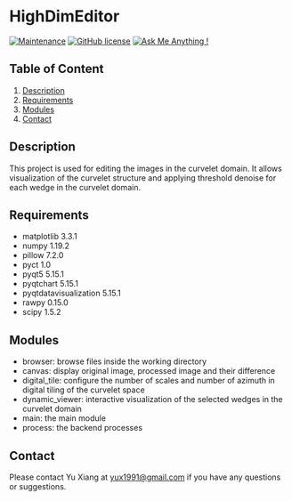 # HighDimEditor
[![Maintenance](https://img.shields.io/badge/Maintained%3F-yes-green.svg)](https://GitHub.com/yux1991/HighDimEditor/graphs/commit-activity) [![GitHub license](https://img.shields.io/github/license/yux1991/HighDimEditor.svg)](https://github.com/yux1991/PyRHEED/blob/master/LICENSE) [![Ask Me Anything !](https://img.shields.io/badge/Ask%20me-anything-1abc9c.svg)](mailto:yux1991@gmail.com)

## Table of Content
1. [Description](README.md#Description)
2. [Requirements](README.md#Requirements)
3. [Modules](README.md#Structure)
4. [Contact](README.md#Contact)

## Description
This project is used for editing the images in the curvelet domain. It allows visualization of the curvelet structure and applying threshold denoise for each wedge in the curvelet domain.

## Requirements
- matplotlib 3.3.1
- numpy 1.19.2
- pillow 7.2.0
- pyct 1.0
- pyqt5 5.15.1
- pyqtchart 5.15.1
- pyqtdatavisualization 5.15.1
- rawpy 0.15.0
- scipy 1.5.2
    
## Modules 
- browser: browse files inside the working directory
- canvas: display original image, processed image and their difference
- digital_tile: configure the number of scales and number of azimuth in digital tiling of the curvelet space
- dynamic_viewer: interactive visualization of the selected wedges in the curvelet domain
- main: the main module
- process: the backend processes

## Contact
Please contact Yu Xiang at [yux1991@gmail.com](mailto:yux1991@gmail.com) if you have any questions or suggestions.
